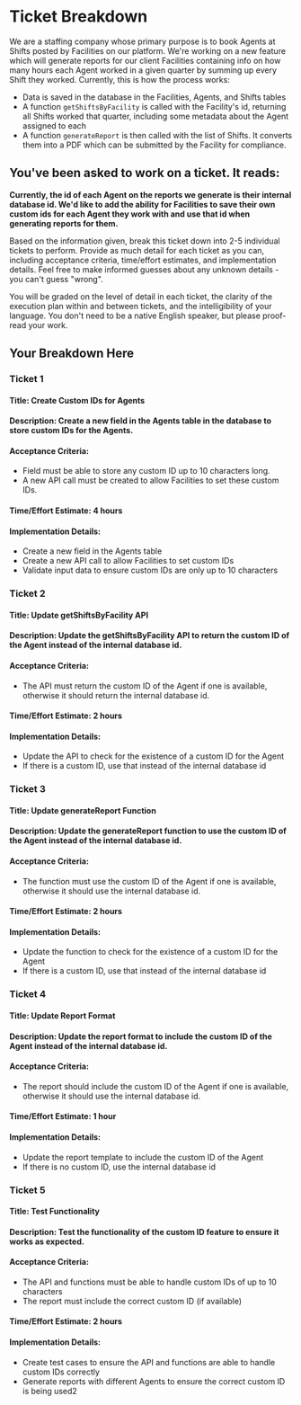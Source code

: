 # Ticket Breakdown
We are a staffing company whose primary purpose is to book Agents at Shifts posted by Facilities on our platform. We're working on a new feature which will generate reports for our client Facilities containing info on how many hours each Agent worked in a given quarter by summing up every Shift they worked. Currently, this is how the process works:

- Data is saved in the database in the Facilities, Agents, and Shifts tables
- A function `getShiftsByFacility` is called with the Facility's id, returning all Shifts worked that quarter, including some metadata about the Agent assigned to each
- A function `generateReport` is then called with the list of Shifts. It converts them into a PDF which can be submitted by the Facility for compliance.

## You've been asked to work on a ticket. It reads:

**Currently, the id of each Agent on the reports we generate is their internal database id. We'd like to add the ability for Facilities to save their own custom ids for each Agent they work with and use that id when generating reports for them.**


Based on the information given, break this ticket down into 2-5 individual tickets to perform. Provide as much detail for each ticket as you can, including acceptance criteria, time/effort estimates, and implementation details. Feel free to make informed guesses about any unknown details - you can't guess "wrong".


You will be graded on the level of detail in each ticket, the clarity of the execution plan within and between tickets, and the intelligibility of your language. You don't need to be a native English speaker, but please proof-read your work.

## Your Breakdown Here

### Ticket 1

#### Title: Create Custom IDs for Agents
#### Description: Create a new field in the Agents table in the database to store custom IDs for the Agents.
#### Acceptance Criteria: 
- Field must be able to store any custom ID up to 10 characters long. 
- A new API call must be created to allow Facilities to set these custom IDs.
#### Time/Effort Estimate: 4 hours
#### Implementation Details: 
- Create a new field in the Agents table
- Create a new API call to allow Facilities to set custom IDs
- Validate input data to ensure custom IDs are only up to 10 characters

### Ticket 2
#### Title: Update getShiftsByFacility API
#### Description: Update the getShiftsByFacility API to return the custom ID of the Agent instead of the internal database id.
#### Acceptance Criteria: 
- The API must return the custom ID of the Agent if one is available, otherwise it should return the internal database id.
#### Time/Effort Estimate: 2 hours
#### Implementation Details: 
- Update the API to check for the existence of a custom ID for the Agent 
- If there is a custom ID, use that instead of the internal database id

### Ticket 3
#### Title: Update generateReport Function
#### Description: Update the generateReport function to use the custom ID of the Agent instead of the internal database id.
#### Acceptance Criteria: 
- The function must use the custom ID of the Agent if one is available, otherwise it should use the internal database id.
#### Time/Effort Estimate: 2 hours
#### Implementation Details: 
- Update the function to check for the existence of a custom ID for the Agent 
- If there is a custom ID, use that instead of the internal database id

### Ticket 4
#### Title: Update Report Format
#### Description: Update the report format to include the custom ID of the Agent instead of the internal database id.
#### Acceptance Criteria: 
- The report should include the custom ID of the Agent if one is available, otherwise it should use the internal database id.
#### Time/Effort Estimate: 1 hour
#### Implementation Details: 
- Update the report template to include the custom ID of the Agent 
- If there is no custom ID, use the internal database id

### Ticket 5
#### Title: Test Functionality
#### Description: Test the functionality of the custom ID feature to ensure it works as expected.
#### Acceptance Criteria: 
- The API and functions must be able to handle custom IDs of up to 10 characters
- The report must include the correct custom ID (if available)
#### Time/Effort Estimate: 2 hours
#### Implementation Details: 
- Create test cases to ensure the API and functions are able to handle custom IDs correctly
- Generate reports with different Agents to ensure the correct custom ID is being used2
